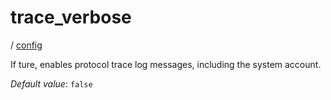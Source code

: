 # trace_verbose

/ [config](/ref/config/index.md)

If ture, enables protocol trace log messages,
including the system account.

_Default value_: `false`

